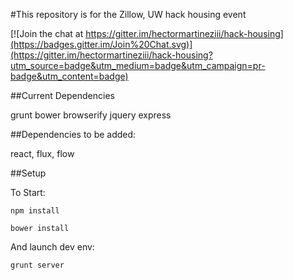 #This repository is for the Zillow, UW hack housing event

[![Join the chat at https://gitter.im/hectormartineziii/hack-housing](https://badges.gitter.im/Join%20Chat.svg)](https://gitter.im/hectormartineziii/hack-housing?utm_source=badge&utm_medium=badge&utm_campaign=pr-badge&utm_content=badge)

##Current Dependencies

grunt
bower
browserify
jquery
express

##Dependencies to be added:

react, flux, flow

##Setup

To Start:

```npm install```


```bower install```

And launch dev env:

```grunt server```
